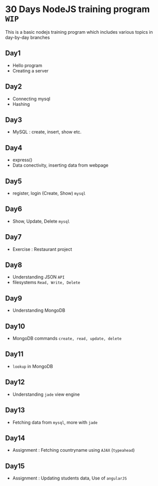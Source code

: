 # 30 Days NodeJS training program ```WIP```

This is a basic nodejs training program which includes various topics in day-by-day branches

## Day1
* Hello program
* Creating a server

## Day2
* Connecting mysql
* Hashing

## Day3
* MySQL : create, insert, show etc.

## Day4
* express()
* Data conectivity, inserting data from webpage

## Day5
* register, login (Create, Show) ```mysql```

## Day6
* Show, Update, Delete ```mysql```

## Day7
* Exercise : Restaurant project

## Day8
* Understanding JSON ```API```
* filesystems ```Read, Write, Delete```

## Day9
* Understanding MongoDB

## Day10
* MongoDB commands ```create, read, update, delete```

## Day11
* ```lookup``` in MongoDB

## Day12
* Understanding ```jade``` view engine

## Day13
* Fetching data from ```mysql```, more with ```jade```

## Day14
* Assignment : Fetching countryname using ```AJAX``` (```typeahead```)

## Day15
* Assignment : Updating students data, Use of ```angularJS```

